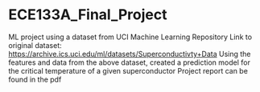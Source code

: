 # ECE133A_Final_Project
ML project using a dataset from UCI Machine Learning Repository
Link to original dataset: https://archive.ics.uci.edu/ml/datasets/Superconductivty+Data
Using the features and data from the above dataset, created a prediction model for the critical temperature of a given superconductor
Project report can be found in the pdf
